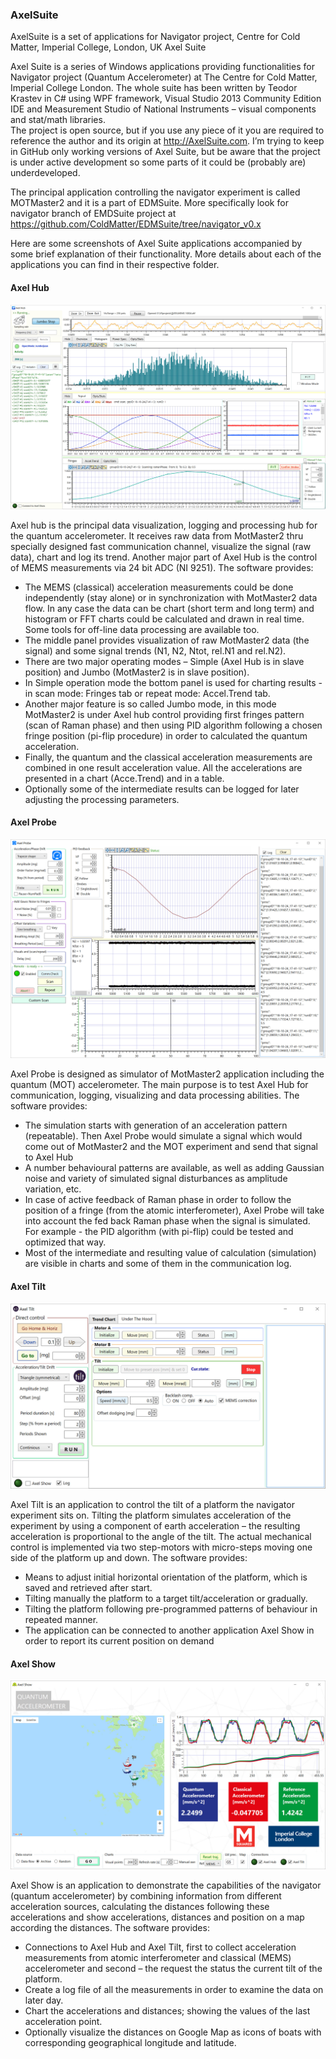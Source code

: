 ### AxelSuite
AxelSuite is a set of applications for Navigator project, Centre for Cold Matter, Imperial College, London, UK
Axel Suite

Axel Suite is a series of Windows applications providing functionalities for Navigator project (Quantum Accelerometer) at The Centre for Cold Matter, Imperial College London.
The whole suite has been written by Teodor Krastev in C# using WPF framework, Visual Studio 2013 Community Edition IDE and Measurement Studio of National Instruments – visual components and stat/math libraries.  
The project is open source, but if you use any piece of it you are required to reference the author and its origin at http://AxelSuite.com.
I’m trying to keep in GitHub only working versions of Axel Suite, but be aware that the project is under active development so some parts of it could be (probably are) underdeveloped.

The principal application controlling the navigator experiment is called MOTMaster2 and it is a part of EDMSuite. More specifically look for navigator branch of EMDSuite project at https://github.com/ColdMatter/EDMSuite/tree/navigator_v0.x

Here are some screenshots of Axel Suite applications accompanied by some brief explanation of their functionality. More details about each of the applications you can find in their respective folder.

#### Axel Hub
![AxelHub-1](/images/AxelHub-1.jpg)

Axel hub is the principal data visualization, logging and processing hub for the quantum accelerometer. It receives raw data from MotMaster2 thru specially designed fast communication channel, visualize the signal (raw data), chart and log its trend. Another major part of Axel Hub is the control of MEMS measurements via 24 bit ADC (NI 9251).
The software provides:
-	The MEMS (classical) acceleration measurements could be done independently (stay alone) or in synchronization with MotMaster2 data flow. In any case the data can be chart (short term and long term) and histogram or FFT charts could be calculated and drawn in real time. Some tools for off-line data processing are available too.   
-	The middle panel provides visualization of raw MotMaster2 data (the signal) and some signal  trends (N1, N2, Ntot, rel.N1 and rel.N2).
-	There are two major operating modes – Simple (Axel Hub is in slave position) and Jumbo (MotMaster2 is in slave position). 
-	In Simple operation mode the bottom panel is used for charting results - in scan mode: Fringes tab or repeat mode: Accel.Trend tab.
-	Another major feature is so called Jumbo mode, in this mode MotMaster2 is under Axel hub control providing first fringes pattern (scan of Raman phase) and then using PID algorithm following a chosen fringe position (pi-flip procedure) in order to calculated the quantum acceleration. 
-	Finally, the quantum and the classical acceleration measurements are combined in one result acceleration value. All the accelerations are presented in a chart (Acce.Trend) and in a table. 
-	Optionally some of the intermediate results can be logged for later adjusting the processing parameters. 

#### Axel Probe
![AxelHub-1](/images/AxelProbe-1.jpg)

Axel Probe is designed as simulator of MotMaster2 application including the quantum (MOT) accelerometer. The main purpose is to test Axel Hub for communication, logging, visualizing and data processing abilities. 
 The software provides:
-	The simulation starts with generation of an acceleration pattern (repeatable). Then Axel Probe would simulate a signal which would come out of MotMaster2 and the MOT experiment and send that signal to Axel Hub
-	A number behavioural patterns are available, as well as adding Gaussian noise and variety of simulated signal disturbances as amplitude variation, etc.
-	In case of active feedback of Raman phase in order to follow the position of a fringe (from the atomic interferometer), Axel Probe will take into account the fed back Raman phase when the signal is simulated. For example - the PID algorithm (with pi-flip) could be tested and optimized that way.
-	Most of the intermediate and resulting value of calculation (simulation) are visible in charts and some of them in the communication log. 

#### Axel Tilt
![AxelHub-1](/images/AxelTilt-1.jpg)

Axel Tilt is an application to control the tilt of a platform the navigator experiment sits on. Tilting the platform simulates acceleration of the experiment by using a component of earth acceleration – the resulting acceleration is proportional to the angle of the tilt. The actual mechanical control is implemented via two step-motors with micro-steps moving one side of the platform up and down. 
The software provides:
-	Means to adjust initial horizontal orientation of the platform, which is saved and retrieved after start.
-	Tilting manually the platform to a target tilt/acceleration or gradually.
-	Tilting the platform following pre-programmed patterns of behaviour in repeated manner.
-	The application can be connected to another application Axel Show in order to report its current position on demand

#### Axel Show
![AxelHub-1](/images/AxelShow-2.jpg)

Axel Show is an application to demonstrate the capabilities of the navigator (quantum accelerometer) by combining information from different acceleration sources, calculating the distances following these accelerations and show accelerations, distances and position on a map according the distances. 
The software provides:
-	Connections to Axel Hub and Axel Tilt, first to collect acceleration measurements from atomic interferometer and classical (MEMS) accelerometer and second – the request the status the current tilt of the platform.
-	Create a log file of all the measurements in order to examine the data on later day.
-	Chart the accelerations and distances; showing the values of the last acceleration point.  
-	Optionally visualize the distances on Google Map as icons of boats with corresponding geographical longitude and latitude.
